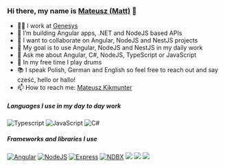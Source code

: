 ### Hi there, my name is [Mateusz (Matt)](https://www.linkedin.com/in/mateusz-kikmunter-783473ab/) 👋

- 🧑‍💻 I work at [Genesys](https://www.genesys.com/)  
- 🔭 I’m building Angular apps, .NET and NodeJS based APIs
- 👯 I want to collaborate on Angular, NodeJS and NestJS projects
- 💪 My goal is to use Angular, NodeJS and NestJS in my daily work
- 💬 Ask me about Angular, C#, NodeJS, TypeScript or JavaScript
- 🥁 In my free time I play drums
- 📚 I speak Polish, German and English so feel free to reach out and say cześć, hello or hallo! 
- 📫 How to reach me: [Mateusz Kikmunter](https://www.linkedin.com/in/mateusz-kikmunter-783473ab/)

##### Languages I use in my day to day work

![Typescript](https://img.shields.io/badge/-Typescript-000000?style=flat&logo=Typescript&logoColor=6f97cc)
![JavaScript](https://img.shields.io/badge/-Javascript-000000?style=flat&logo=JavaScript)
![C#](https://img.shields.io/badge/C%23-239120?style=for-the-badge&logo=c-sharp&logoColor=white)

##### Frameworks and libraries I use
[![Angular](https://img.shields.io/badge/-Angular-000000?style=flat&logo=Angular&logoColor=dd0132)](https://angular.io/)
[![NodeJS](https://img.shields.io/badge/Node.js-43853D?style=for-the-badge&logo=node.js&logoColor=white)](https://nodejs.org/en/)
[![Express](https://img.shields.io/badge/Express.js-404D59?style=for-the-badge)](http://expressjs.com/)
[![NDBX](https://img.shields.io/badge/NDBX-NDBX-yellowgreen)](https://aposin.github.io/ng-aquila/welcome)
[![](https://img.shields.io/badge/-NgBootstrap-blue?style=flat&logo=bootstrap&logoColor=white)](https://ng-bootstrap.github.io/#/home)
[![](https://img.shields.io/badge/-dotnet-purple?style=flat&logo=.NET&logoColor=white)](https://dotnet.microsoft.com/)
[![](https://img.shields.io/badge/-rxjs-pink?style=flat)](https://rxjs.dev/guide/overview)
